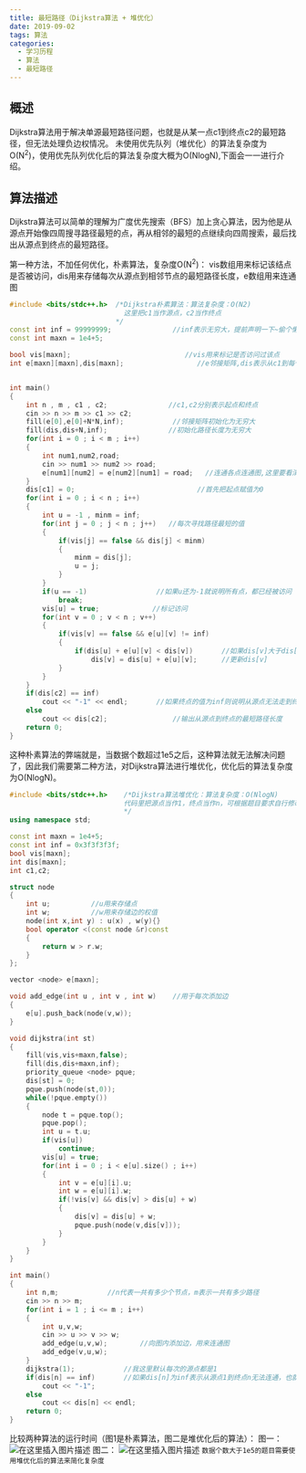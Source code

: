 ```yaml
---
title: 最短路径（Dijkstra算法 + 堆优化）
date: 2019-09-02
tags: 算法
categories: 
  - 学习历程
  - 算法
  - 最短路径
---
```


## 概述

Dijkstra算法用于解决单源最短路径问题，也就是从某一点c1到终点c2的最短路径，但无法处理负边权情况。
未使用优先队列（堆优化）的算法复杂度为O(N<sup>2</sup>)，使用优先队列优化后的算法复杂度大概为O(NlogN),下面会一一进行介绍。

## 算法描述
Dijkstra算法可以简单的理解为广度优先搜索（BFS）加上贪心算法，因为他是从源点开始像四周搜寻路径最短的点，再从相邻的最短的点继续向四周搜索，最后找出从源点到终点的最短路径。

第一种方法，不加任何优化，朴素算法，复杂度O(N<sup>2</sup>)：
vis数组用来标记该结点是否被访问，dis用来存储每次从源点到相邻节点的最短路径长度，e数组用来连通图


```cpp
#include <bits/stdc++.h>  /*Dijkstra朴素算法：算法复杂度：O(N2)
							这里把c1当作源点，c2当作终点
						  */
const int inf = 99999999;               //inf表示无穷大，提前声明一下~偷个懒~~hh
const int maxn = 1e4+5;

bool vis[maxn];                            //vis用来标记是否访问过该点
int e[maxn][maxn],dis[maxn];                  //e邻接矩阵,dis表示从c1到每个点的路径长度


int main()
{
    int n , m , c1 , c2;               //c1,c2分别表示起点和终点
    cin >> n >> m >> c1 >> c2;
    fill(e[0],e[0]+N*N,inf);            //邻接矩阵初始化为无穷大
    fill(dis,dis+N,inf);               //初始化路径长度为无穷大
    for(int i = 0 ; i < m ; i++)
    {
        int num1,num2,road;
        cin >> num1 >> num2 >> road;
        e[num1][num2] = e[num2][num1] = road;   //连通各点连通图,这里要看清题目要求，看清路径是否互相连通
    }
    dis[c1] = 0;                              //首先把起点赋值为0
    for(int i = 0 ; i < n ; i++)
    {
        int u = -1 , minm = inf;
        for(int j = 0 ; j < n ; j++)   //每次寻找路径最短的值
        {
            if(vis[j] == false && dis[j] < minm)
            {
                minm = dis[j];
                u = j;
            }
        }
        if(u == -1)                 //如果u还为-1就说明所有点，都已经被访问
            break;
        vis[u] = true;             //标记访问
        for(int v = 0 ; v < n ; v++)
        {
            if(vis[v] == false && e[u][v] != inf)
            {
                if(dis[u] + e[u][v] < dis[v])       //如果dis[v]大于dis[u] + e[u][v] ,说明找到了更小的路径
                    dis[v] = dis[u] + e[u][v];      //更新dis[v]
            }
        }
    }
    if(dis[c2] == inf)
    	cout << "-1" << endl;		//如果终点的值为inf则说明从源点无法走到终点
    else
    	cout << dis[c2]; 				//输出从源点到终点的最短路径长度
    return 0;
}
```
这种朴素算法的弊端就是，当数据个数超过1e5之后，这种算法就无法解决问题了，因此我们需要第二种方法，对Dijkstra算法进行堆优化，优化后的算法复杂度为O(NlogN)。

```cpp
#include <bits/stdc++.h>  	/*Dijkstra算法堆优化：算法复杂度：O(NlogN)
							代码里把源点当作1，终点当作n，可根据题目要求自行修改
							*/
using namespace std;

const int maxn = 1e4+5;
const int inf = 0x3f3f3f3f;
bool vis[maxn];
int dis[maxn];
int c1,c2;

struct node
{
    int u;			//u用来存储点
    int w;			//w用来存储边的权值
    node(int x,int y) : u(x) , w(y){}
    bool operator <(const node &r)const
    {
        return w > r.w;
    }
};

vector <node> e[maxn];

void add_edge(int u , int v , int w)	//用于每次添加边
{
    e[u].push_back(node(v,w));
}

void dijkstra(int st)
{
    fill(vis,vis+maxn,false);
    fill(dis,dis+maxn,inf);
    priority_queue <node> pque;
    dis[st] = 0;
    pque.push(node(st,0));
    while(!pque.empty())
    {
        node t = pque.top();
        pque.pop();
        int u = t.u;
        if(vis[u])
            continue;
        vis[u] = true;
        for(int i = 0 ; i < e[u].size() ; i++)
        {
            int v = e[u][i].u;
            int w = e[u][i].w;
            if(!vis[v] && dis[v] > dis[u] + w)
            {
                dis[v] = dis[u] + w;
                pque.push(node(v,dis[v]));
            }
        }
    }
}

int main()
{
    int n,m;			//n代表一共有多少个节点，m表示一共有多少路径
    cin >> n >> m;
    for(int i = 1 ; i <= m ; i++)
    {
        int u,v,w;
        cin >> u >> v >> w;
        add_edge(u,v,w);		//向图内添加边，用来连通图
        add_edge(v,u,w);
    }
    dijkstra(1);			//我这里默认每次的源点都是1
    if(dis[n] == inf)		//如果dis[n]为inf表示从源点1到终点n无法连通，也就不存在最短路径
        cout << "-1";
    else
        cout << dis[n] << endl;
    return 0;
}
```
比较两种算法的运行时间（图1是朴素算法，图二是堆优化后的算法）：
图一：
![在这里插入图片描述](https://img-blog.csdnimg.cn/20190902171640315.png)
图二：
![在这里插入图片描述](https://img-blog.csdnimg.cn/20190902171755990.png)
`数据个数大于1e5的题目需要使用堆优化后的算法来简化复杂度`